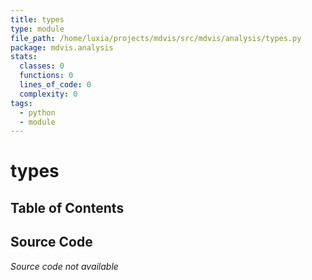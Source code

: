 ```yaml
---
title: types
type: module
file_path: /home/luxia/projects/mdvis/src/mdvis/analysis/types.py
package: mdvis.analysis
stats:
  classes: 0
  functions: 0
  lines_of_code: 0
  complexity: 0
tags:
  - python
  - module
---
```


# types

## Table of Contents


## Source Code

*Source code not available*